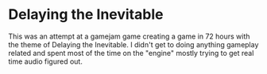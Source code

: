 # Delaying the Inevitable

This was an attempt at a gamejam game creating a game in 72 hours with the theme of Delaying the Inevitable. I didn't get to doing anything gameplay related and spent most of the time on the "engine" mostly trying to get real time audio figured out.
